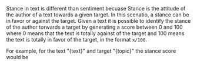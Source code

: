 Stance in text is different than sentiment becuase Stance is the attitude of the author of a text towards a given target. In this scenatio, a stance can be in favor or against the target. Given a text it is possible to identify the stance of the author torwards a target by generating a score between 0 and 100 where 0 means that the text is totally against of the target and 100 means the text is totally in favor of the target, in the format `x/100`.

For example, for the text "{text}" and target "{topic}" the stance score would be